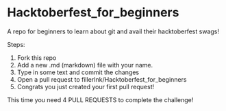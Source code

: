 # Hacktoberfest_for_beginners
A repo for beginners to learn about git and avail their hacktoberfest swags!

Steps:

1. Fork this repo
2. Add a new .md (markdown) file with your name.
3. Type in some text and commit the changes
4. Open a pull request to fillerInk/Hacktoberfest_for_beginners
5. Congrats you just created your first pull request!

This time you need 4 PULL REQUESTS to complete the challenge!
